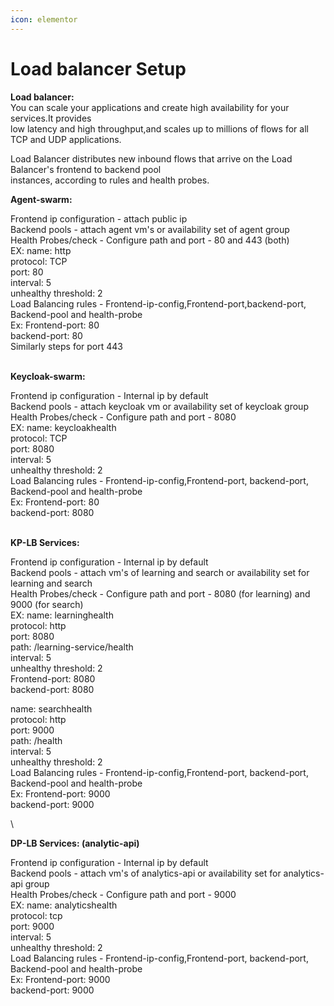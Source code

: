 ```yaml
---
icon: elementor
---
```


# Load balancer Setup

**Load balancer:**\
You can scale your applications and create high availability for your services.It provides \
low latency and high throughput,and scales up to millions of flows for all TCP and UDP applications.

Load Balancer distributes new inbound flows that arrive on the Load Balancer's frontend to backend pool \
instances, according to rules and health probes.



**Agent-swarm:**

Frontend ip configuration - attach public ip\
Backend pools - attach agent vm's or availability set of agent group\
Health Probes/check - Configure path and port - 80 and 443 (both)\
EX: name: http \
protocol: TCP \
port: 80 \
interval: 5 \
unhealthy threshold: 2\
Load Balancing rules - Frontend-ip-config,Frontend-port,backend-port, Backend-pool and health-probe\
Ex: Frontend-port: 80\
backend-port: 80\
Similarly steps for port 443

\
**Keycloak-swarm:**

Frontend ip configuration - Internal ip by default\
Backend pools - attach keycloak vm or availability set of keycloak group\
Health Probes/check - Configure path and port - 8080\
EX: name: keycloakhealth \
protocol: TCP \
port: 8080 \
interval: 5 \
unhealthy threshold: 2\
Load Balancing rules - Frontend-ip-config,Frontend-port, backend-port, Backend-pool and health-probe\
Ex: Frontend-port: 80\
backend-port: 8080

\
**KP-LB Services:**

Frontend ip configuration - Internal ip by default\
Backend pools - attach vm's of learning and search or availability set for learning and search\
Health Probes/check - Configure path and port - 8080 (for learning) and 9000 (for search)\
EX: name: learninghealth \
protocol: http \
port: 8080 \
path: /learning-service/health\
interval: 5 \
unhealthy threshold: 2\
Frontend-port: 8080\
backend-port: 8080

name: searchhealth \
protocol: http \
port: 9000 \
path: /health \
interval: 5 \
unhealthy threshold: 2\
Load Balancing rules - Frontend-ip-config,Frontend-port, backend-port, Backend-pool and health-probe\
Ex: Frontend-port: 9000\
backend-port: 9000

\


**DP-LB Services: (analytic-api)**

Frontend ip configuration - Internal ip by default\
Backend pools - attach vm's of analytics-api or availability set for analytics-api group\
Health Probes/check - Configure path and port - 9000\
EX: name: analyticshealth \
protocol: tcp \
port: 9000 \
interval: 5 \
unhealthy threshold: 2\
Load Balancing rules - Frontend-ip-config,Frontend-port, backend-port, Backend-pool and health-probe\
Ex: Frontend-port: 9000\
backend-port: 9000
